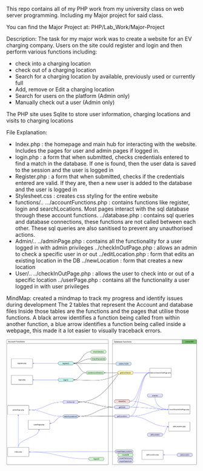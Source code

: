 This repo contains all of my PHP work from my university class on web server programming. Including my Major project for said class.

You can find the Major Project at: PHP/Lab_Work/Major-Project

Description:
The task for my major work was to create a website for an EV charging company. Users on the site could register and login and then perform various functions including:
- check into a charging location
- check out of a charging location
- Search for a charging location by available, previously used or currently full
- Add, remove or Edit a charging location
- Search for users on the platform (Admin only)
- Manually check out a user (Admin only)

The PHP site uses Sqlite to store user information, charging locations and visits to charging locations

File Explanation:
- Index.php : the homepage and main hub for interacting with the website. Includes the pages for user and admin pages if logged in.
- login.php : a form that when submitted, checks credentials entered to find a match in the database. If one is found, then the user data is saved to the session and the user is logged in
- Register.php : a form that when submitted, checks if the credentials entered are valid. If they are, then a new user is added to the database and the user is logged in
- Stylesheet.css : creates css styling for the entire website
- functions/..
    …/accountFunctions.php : contains functions like register, login and searchLocations. Most pages interact with the sql database through these account functions.
    ../database.php : contains sql queries and database connections, these functions are not called between each other. These sql queries are also sanitised to prevent any unauthorised actions.
- Admin/..
    ../adminPage.php : contains all the functionality for a user logged in with admin privileges
    ../checkInOutPage.php : allows an admin to check a specific user in or out
    ../editLocation.php : form that edits an existing location in the DB
    ../newLocation : form that creates a new location
- User/..
    ../checkInOutPage.php : allows the user to check into or out of a specific location
    ../userPage.php : contains all the functionality a user logged in with user privileges

MindMap:
created a mindmap to track my progress and identify issues during development
The 2 tables that represent the Account and database files
Inside those tables are the functions and the pages that utilise those functions.
A black arrow identifies a function being called from within another function, a blue arrow identifies a function being called inside a webpage, this made it a lot easier to visually traceback errors.

![MindmapImg](mindmap.png "MindMap")

